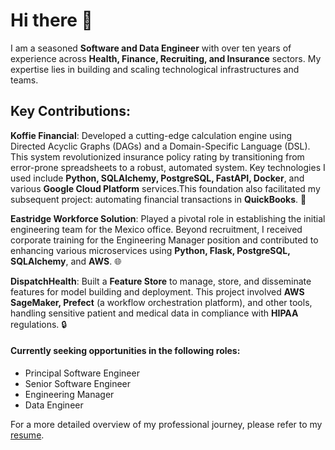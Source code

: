 # Hi there 👋

I am a seasoned **Software and Data Engineer** with over ten years of experience across **Health, Finance, Recruiting, and Insurance** sectors. My expertise lies in building and scaling technological infrastructures and teams.

## Key Contributions:

**Koffie Financial**: Developed a cutting-edge calculation engine using Directed Acyclic Graphs (DAGs) and a Domain-Specific Language (DSL). This system revolutionized insurance policy rating by transitioning from error-prone spreadsheets to a robust, automated system. Key technologies I used include **Python, SQLAlchemy, PostgreSQL, FastAPI, Docker**, and various **Google Cloud Platform** services.This foundation also facilitated my subsequent project: automating financial transactions in **QuickBooks**. 💸

**Eastridge Workforce Solution**: Played a pivotal role in establishing the initial engineering team for the Mexico office. Beyond recruitment, I received corporate training for the Engineering Manager position and contributed to enhancing various microservices using **Python, Flask, PostgreSQL, SQLAlchemy**, and **AWS**. 🌐

**DispatchHealth**: Built a **Feature Store** to manage, store, and disseminate features for model building and deployment. This project involved **AWS SageMaker, Prefect** (a workflow orchestration platform), and other tools, handling sensitive patient and medical data in compliance with **HIPAA** regulations. 🔒

#### Currently seeking opportunities in the following roles:
- Principal Software Engineer
- Senior Software Engineer
- Engineering Manager
- Data Engineer

For a more detailed overview of my professional journey, please refer to my [resume](https://gist.github.com/OmarIbannez/257ce9830ab888a5fe018278cc25a61c).
